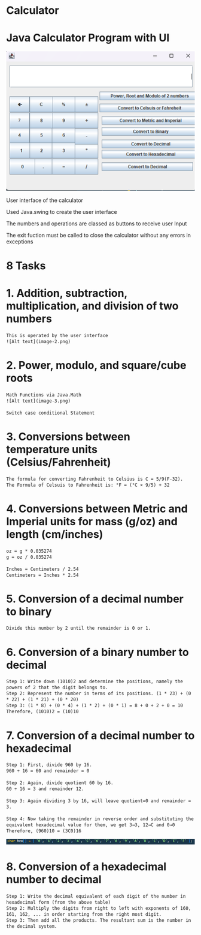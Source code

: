 # Calculator

# Java Calculator Program with UI

![Alt text](image.png)

User interface of the calculator

Used Java.swing to create the user interface

The numbers and operations are classed as buttons to receive user Input

The exit fuction must be called to close the calculator without any errors in exceptions

# 8 Tasks

# 1. Addition, subtraction, multiplication, and division of two numbers

    This is operated by the user interface
    ![Alt text](image-2.png)

# 2. Power, modulo, and square/cube roots

    Math Functions via Java.Math
    ![Alt text](image-3.png)

    Switch case conditional Statement

# 3. Conversions between temperature units (Celsius/Fahrenheit)

    The formula for converting Fahrenheit to Celsius is C = 5/9(F-32).
    The Formula of Celsuis to Fahrenheit is: °F = (°C × 9/5) + 32

# 4. Conversions between Metric and Imperial units for mass (g/oz) and length (cm/inches)

    oz = g * 0.035274
    g = oz / 0.035274

    Inches = Centimeters / 2.54
    Centimeters = Inches * 2.54

# 5. Conversion of a decimal number to binary

    Divide this number by 2 until the remainder is 0 or 1.

# 6. Conversion of a binary number to decimal

    Step 1: Write down (1010)2 and determine the positions, namely the powers of 2 that the digit belongs to.
    Step 2: Represent the number in terms of its positions. (1 * 23) + (0 * 22) + (1 * 21) + (0 * 20)
    Step 3: (1 * 8) + (0 * 4) + (1 * 2) + (0 * 1) = 8 + 0 + 2 + 0 = 10
    Therefore, (1010)2 = (10)10

# 7. Conversion of a decimal number to hexadecimal

    Step 1: First, divide 960 by 16.
    960 ÷ 16 = 60 and remainder = 0

    Step 2: Again, divide quotient 60 by 16.
    60 ÷ 16 = 3 and remainder 12.

    Step 3: Again dividing 3 by 16, will leave quotient=0 and remainder = 3.

    Step 4: Now taking the remainder in reverse order and substituting the equivalent hexadecimal value for them, we get 3→3, 12→C and 0→0
    Therefore, (960)10 = (3C0)16

![Alt text](image-1.png)

# 8. Conversion of a hexadecimal number to decimal

    Step 1: Write the decimal equivalent of each digit of the number in hexadecimal form (from the above table)
    Step 2: Multiply the digits from right to left with exponents of 160, 161, 162, ... in order starting from the right most digit.
    Step 3: Then add all the products. The resultant sum is the number in the decimal system.
